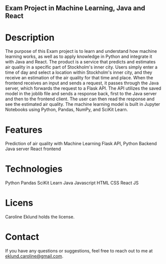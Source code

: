 ## Exam Project in Machine Learning, Java and React

# Description
The purpose of this Exam project is to learn and understand how machine learning works, as well as to apply knowledge in Python and integrate it with Java and React. The product is a service that predicts and estimates air quality in a specific part of Stockholm's inner city. Users simply enter a time of day and select a location within Stockholm's inner city, and they receive an estimation of the air quality for that time and place.
When the frontend receives an input and sends a request, it passes through the Java server, which forwards the request to a Flask API. The API utilizes the saved model in the joblib file and sends a response back, first to the Java server and then to the frontend client. The user can then read the response and see the estimated air quality.
The machine learning model is built in Jupyter Notebooks using Python, Pandas, NumPy, and SciKit Learn.


# Features
Prediction of air quality with Machine Learning 
Flask API, Python Backend
Java server
React frontend

# Technologies
Python
Pandas
SciKit Learn
Java
Javascript
HTML
CSS
React JS

# Licens
Caroline Eklund holds the license.

# Contact
If you have any questions or suggestions, feel free to reach out to me at eklund.caroline@gmail.com.

